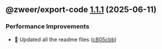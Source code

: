 ## @zweer/export-code [1.1.1](https://github.com/Zweer/utils/compare/@zweer/export-code@1.1.0...@zweer/export-code@1.1.1) (2025-06-11)


### Performance Improvements

* :memo: Updated all the readme files ([c805cbb](https://github.com/Zweer/utils/commit/c805cbb7a9258c15cd4b57333679b28b6eaf1c77))
